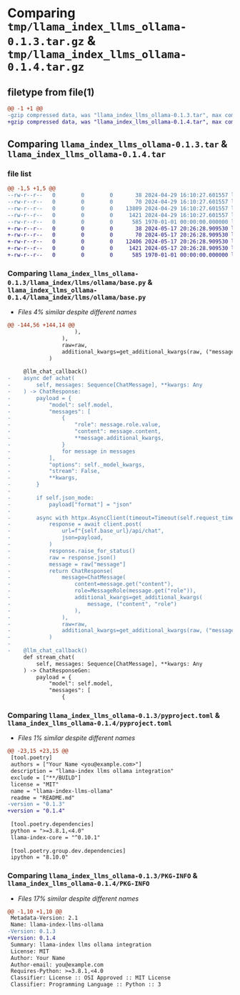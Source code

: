 # Comparing `tmp/llama_index_llms_ollama-0.1.3.tar.gz` & `tmp/llama_index_llms_ollama-0.1.4.tar.gz`

## filetype from file(1)

```diff
@@ -1 +1 @@
-gzip compressed data, was "llama_index_llms_ollama-0.1.3.tar", max compression
+gzip compressed data, was "llama_index_llms_ollama-0.1.4.tar", max compression
```

## Comparing `llama_index_llms_ollama-0.1.3.tar` & `llama_index_llms_ollama-0.1.4.tar`

### file list

```diff
@@ -1,5 +1,5 @@
--rw-r--r--   0        0        0       38 2024-04-29 16:10:27.601557 llama_index_llms_ollama-0.1.3/README.md
--rw-r--r--   0        0        0       70 2024-04-29 16:10:27.601557 llama_index_llms_ollama-0.1.3/llama_index/llms/ollama/__init__.py
--rw-r--r--   0        0        0    13809 2024-04-29 16:10:27.601557 llama_index_llms_ollama-0.1.3/llama_index/llms/ollama/base.py
--rw-r--r--   0        0        0     1421 2024-04-29 16:10:27.601557 llama_index_llms_ollama-0.1.3/pyproject.toml
--rw-r--r--   0        0        0      585 1970-01-01 00:00:00.000000 llama_index_llms_ollama-0.1.3/PKG-INFO
+-rw-r--r--   0        0        0       38 2024-05-17 20:26:28.909530 llama_index_llms_ollama-0.1.4/README.md
+-rw-r--r--   0        0        0       70 2024-05-17 20:26:28.909530 llama_index_llms_ollama-0.1.4/llama_index/llms/ollama/__init__.py
+-rw-r--r--   0        0        0    12406 2024-05-17 20:26:28.909530 llama_index_llms_ollama-0.1.4/llama_index/llms/ollama/base.py
+-rw-r--r--   0        0        0     1421 2024-05-17 20:26:28.909530 llama_index_llms_ollama-0.1.4/pyproject.toml
+-rw-r--r--   0        0        0      585 1970-01-01 00:00:00.000000 llama_index_llms_ollama-0.1.4/PKG-INFO
```

### Comparing `llama_index_llms_ollama-0.1.3/llama_index/llms/ollama/base.py` & `llama_index_llms_ollama-0.1.4/llama_index/llms/ollama/base.py`

 * *Files 4% similar despite different names*

```diff
@@ -144,56 +144,14 @@
                     ),
                 ),
                 raw=raw,
                 additional_kwargs=get_additional_kwargs(raw, ("message",)),
             )
 
     @llm_chat_callback()
-    async def achat(
-        self, messages: Sequence[ChatMessage], **kwargs: Any
-    ) -> ChatResponse:
-        payload = {
-            "model": self.model,
-            "messages": [
-                {
-                    "role": message.role.value,
-                    "content": message.content,
-                    **message.additional_kwargs,
-                }
-                for message in messages
-            ],
-            "options": self._model_kwargs,
-            "stream": False,
-            **kwargs,
-        }
-
-        if self.json_mode:
-            payload["format"] = "json"
-
-        async with httpx.AsyncClient(timeout=Timeout(self.request_timeout)) as client:
-            response = await client.post(
-                url=f"{self.base_url}/api/chat",
-                json=payload,
-            )
-            response.raise_for_status()
-            raw = response.json()
-            message = raw["message"]
-            return ChatResponse(
-                message=ChatMessage(
-                    content=message.get("content"),
-                    role=MessageRole(message.get("role")),
-                    additional_kwargs=get_additional_kwargs(
-                        message, ("content", "role")
-                    ),
-                ),
-                raw=raw,
-                additional_kwargs=get_additional_kwargs(raw, ("message",)),
-            )
-
-    @llm_chat_callback()
     def stream_chat(
         self, messages: Sequence[ChatMessage], **kwargs: Any
     ) -> ChatResponseGen:
         payload = {
             "model": self.model,
             "messages": [
                 {
```

### Comparing `llama_index_llms_ollama-0.1.3/pyproject.toml` & `llama_index_llms_ollama-0.1.4/pyproject.toml`

 * *Files 1% similar despite different names*

```diff
@@ -23,15 +23,15 @@
 [tool.poetry]
 authors = ["Your Name <you@example.com>"]
 description = "llama-index llms ollama integration"
 exclude = ["**/BUILD"]
 license = "MIT"
 name = "llama-index-llms-ollama"
 readme = "README.md"
-version = "0.1.3"
+version = "0.1.4"
 
 [tool.poetry.dependencies]
 python = ">=3.8.1,<4.0"
 llama-index-core = "^0.10.1"
 
 [tool.poetry.group.dev.dependencies]
 ipython = "8.10.0"
```

### Comparing `llama_index_llms_ollama-0.1.3/PKG-INFO` & `llama_index_llms_ollama-0.1.4/PKG-INFO`

 * *Files 17% similar despite different names*

```diff
@@ -1,10 +1,10 @@
 Metadata-Version: 2.1
 Name: llama-index-llms-ollama
-Version: 0.1.3
+Version: 0.1.4
 Summary: llama-index llms ollama integration
 License: MIT
 Author: Your Name
 Author-email: you@example.com
 Requires-Python: >=3.8.1,<4.0
 Classifier: License :: OSI Approved :: MIT License
 Classifier: Programming Language :: Python :: 3
```

